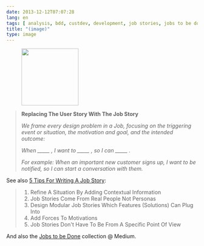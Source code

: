 ```yaml
---
date: 2013-12-12T07:07:28
lang: en
tags: [ analysis, bdd, custdev, development, job stories, jobs to be done, jtbd, personas, requirements, software, specifications, user stories, ux ]
title: "(image)"
type: image
---
```


<figure>
<a
href="https://hugo.ferreira.cc/replacing-the-user-story-with-the-job-story-we/attachment/280/"
rel="attachment"><img
src="/wp-content/uploads/2013/12/tumblr_mxo51lOj021qz82meo1_1280-150x150.png"
width="150" height="150" /></a></figure>

> **Replacing The User Story With The Job Story**
>
> *We frame every design problem in a Job, focusing on the triggering
> event or situation, the motivation and goal, and the intended
> outcome:*
>
> *When \_\_\_\_\_ , I want to \_\_\_\_\_ , so I can \_\_\_\_\_ .*
>
> *For example: When an important new customer signs up, I want to be
> notified, so I can start a conversation with them.*

See also [5 Tips For Writing A Job
Story](http://alanklement.blogspot.pt/2013/09/5-tips-for-writing-job-story.html):

> 1.  Refine A Situation By Adding Contextual Information
> 2.  Job Stories Come From Real People Not Personas
> 3.  Design Modular Job Stories Which Features (Solutions) Can Plug
>     Into
> 4.  Add Forces To Motivations
> 5.  Job Stories Don't Have To Be From A Specific Point Of View

And also the [Jobs to be Done](https://medium.com/the-job-to-be-done)
collection @ Medium.

